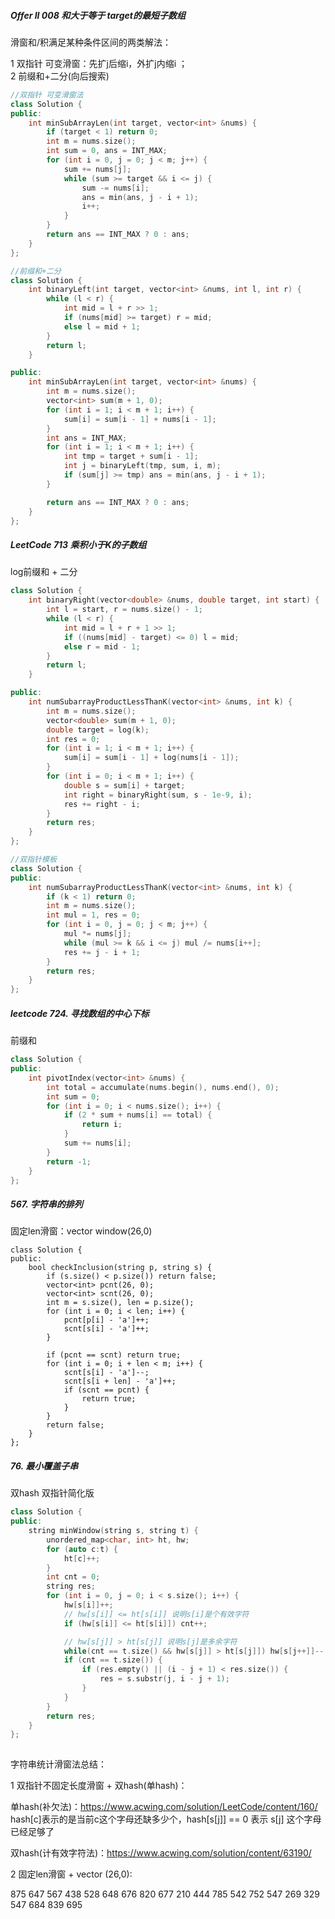 
#####  Offer II 008 和大于等于 target的最短子数组

滑窗和/积满足某种条件区间的两类解法：

1  双指针 可变滑窗：先扩j后缩i，外扩j内缩i ；          
2  前缀和+二分(向后搜索)                 

```C++
//双指针 可变滑窗法
class Solution {
public:
    int minSubArrayLen(int target, vector<int> &nums) {
        if (target < 1) return 0;
        int m = nums.size();
        int sum = 0, ans = INT_MAX;
        for (int i = 0, j = 0; j < m; j++) {
            sum += nums[j];
            while (sum >= target && i <= j) {
                sum -= nums[i];
                ans = min(ans, j - i + 1);
                i++;
            }
        }
        return ans == INT_MAX ? 0 : ans;
    }
};
```


```C++
//前缀和+二分
class Solution {
    int binaryLeft(int target, vector<int> &nums, int l, int r) {
        while (l < r) {
            int mid = l + r >> 1;
            if (nums[mid] >= target) r = mid;
            else l = mid + 1;
        }
        return l;
    }

public:
    int minSubArrayLen(int target, vector<int> &nums) {
        int m = nums.size();
        vector<int> sum(m + 1, 0);
        for (int i = 1; i < m + 1; i++) {
            sum[i] = sum[i - 1] + nums[i - 1];
        }
        int ans = INT_MAX;
        for (int i = 1; i < m + 1; i++) {
            int tmp = target + sum[i - 1];
            int j = binaryLeft(tmp, sum, i, m);
            if (sum[j] >= tmp) ans = min(ans, j - i + 1);
        }

        return ans == INT_MAX ? 0 : ans;
    }
};
```
##### LeetCode 713  乘积小于K的子数组

log前缀和 + 二分

```C++
class Solution {
    int binaryRight(vector<double> &nums, double target, int start) {
        int l = start, r = nums.size() - 1;
        while (l < r) {
            int mid = l + r + 1 >> 1;
            if ((nums[mid] - target) <= 0) l = mid;
            else r = mid - 1;
        }
        return l;
    }

public:
    int numSubarrayProductLessThanK(vector<int> &nums, int k) {
        int m = nums.size();
        vector<double> sum(m + 1, 0);
        double target = log(k);
        int res = 0;
        for (int i = 1; i < m + 1; i++) {
            sum[i] = sum[i - 1] + log(nums[i - 1]);
        }
        for (int i = 0; i < m + 1; i++) {
            double s = sum[i] + target;
            int right = binaryRight(sum, s - 1e-9, i);
            res += right - i;
        }
        return res;
    }
};
```

```C++
//双指针模板
class Solution {
public:
    int numSubarrayProductLessThanK(vector<int> &nums, int k) {
        if (k < 1) return 0;
        int m = nums.size();
        int mul = 1, res = 0;
        for (int i = 0, j = 0; j < m; j++) {
            mul *= nums[j];
            while (mul >= k && i <= j) mul /= nums[i++];
            res += j - i + 1;
        }
        return res;
    }
};
```

##### leetcode  724. 寻找数组的中心下标

前缀和

```C++
class Solution {
public:
    int pivotIndex(vector<int> &nums) {
        int total = accumulate(nums.begin(), nums.end(), 0);
        int sum = 0;
        for (int i = 0; i < nums.size(); i++) {
            if (2 * sum + nums[i] == total) {
                return i;
            }
            sum += nums[i];
        }
        return -1;
    }
};
```

##### 567. 字符串的排列

固定len滑窗：vector<int> window(26,0)
    
```
class Solution {
public:
    bool checkInclusion(string p, string s) {
        if (s.size() < p.size()) return false;
        vector<int> pcnt(26, 0);
        vector<int> scnt(26, 0);
        int m = s.size(), len = p.size();
        for (int i = 0; i < len; i++) {
            pcnt[p[i] - 'a']++;
            scnt[s[i] - 'a']++;
        }

        if (pcnt == scnt) return true;
        for (int i = 0; i + len < m; i++) {
            scnt[s[i] - 'a']--;
            scnt[s[i + len] - 'a']++;
            if (scnt == pcnt) {
                return true;
            }
        }
        return false;
    }
};
```
    
#####  76. 最小覆盖子串
    
双hash 双指针简化版  
  
```C++
class Solution {
public:
    string minWindow(string s, string t) {
        unordered_map<char, int> ht, hw;
        for (auto c:t) {
            ht[c]++;
        }
        int cnt = 0;
        string res;
        for (int i = 0, j = 0; i < s.size(); i++) {
            hw[s[i]]++;
            // hw[s[i]] <= ht[s[i]] 说明s[i]是个有效字符
            if (hw[s[i]] <= ht[s[i]]) cnt++;

            // hw[s[j]] > ht[s[j]] 说明s[j]是多余字符
            while(cnt == t.size() && hw[s[j]] > ht[s[j]]) hw[s[j++]]--;
            if (cnt == t.size()) {
                if (res.empty() || (i - j + 1) < res.size()) {
                    res = s.substr(j, i - j + 1);
                }
            }
        }
        return res;
    }
}; 
    
```

    
字符串统计滑窗法总结：
    
1 双指针不固定长度滑窗 + 双hash(单hash)：      

单hash(补欠法)：https://www.acwing.com/solution/LeetCode/content/160/          
hash[c]表示的是当前c这个字母还缺多少个，hash[s[j]] == 0 表示 s[j] 这个字母已经足够了     

双hash(计有效字符法)：https://www.acwing.com/solution/content/63190/     

2 固定len滑窗 + vector<int> (26,0):       

875   647   567   438  528  648  676 820 677 210 444  785  542 752 547 269 329  547 684 839  695 

